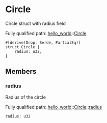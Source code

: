 # Circle

Circle struct with radius field

Fully qualified path: [hello_world](./hello_world.md)::[Circle](./hello_world-Circle.md)

<pre><code class="language-cairo">#[derive(Drop, Serde, PartialEq)]
struct Circle {
    radius: u32,
}</code></pre>

## Members

### radius

Radius of the circle

Fully qualified path: [hello_world](./hello_world.md)::[Circle](./hello_world-Circle.md)::[radius](./hello_world-Circle-radius.md)

<pre><code class="language-cairo">radius: u32</code></pre>


